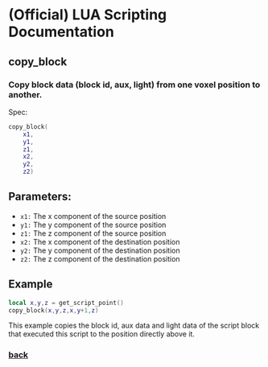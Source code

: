 
# (Official) LUA Scripting Documentation

## copy_block

### Copy block data (block id, aux, light) from one voxel position to another.

Spec:
```lua
copy_block(
	x1,
	y1,
	z1,
	x2,
	y2,
	z2)
```
## Parameters:
- `x1:` The x component of the source position
- `y1:` The y component of the source position
- `z1:` The z component of the source position
- `x2:` The x component of the destination position
- `y2:` The y component of the destination position
- `z2:` The z component of the destination position

## Example
```lua
local x,y,z = get_script_point()
copy_block(x,y,z,x,y+1,z)
```
This example copies the block id, aux data and light data of the script block that executed this script to the position directly above it.

### [back](../blocks)
